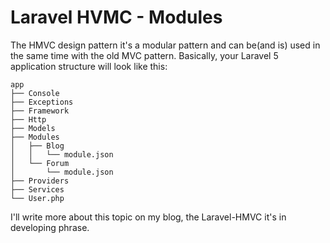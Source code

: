 # Laravel HVMC - Modules

The HMVC design pattern it's a modular pattern and can be(and is) used in the same time with the old MVC pattern.
Basically, your Laravel 5 application structure will look like this:
```
app
├── Console
├── Exceptions
├── Framework
├── Http
├── Models
├── Modules
│   ├── Blog
│   │   └── module.json
│   └── Forum
│       └── module.json
├── Providers
├── Services
└── User.php
```

I'll write more about this topic on my blog, the Laravel-HMVC it's in developing phrase.